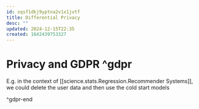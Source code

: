 ```yaml
---
id: sqsf1dkj9yptna2v1x1jvtf
title: Differential Privacy
desc: ""
updated: 2024-12-15T22:35
created: 1642439753327
---
```

# Privacy and GDPR ^gdpr

 E.g. in the context of [[science.stats.Regression.Recommender Systems]], we could delete the user data and then use the cold start models

^gdpr-end

